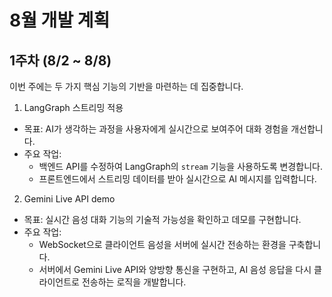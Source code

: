 # 8월 개발 계획

## 1주차 (8/2 ~ 8/8)

이번 주에는 두 가지 핵심 기능의 기반을 마련하는 데 집중합니다.

1. LangGraph 스트리밍 적용
- 목표: AI가 생각하는 과정을 사용자에게 실시간으로 보여주어 대화 경험을 개선합니다.
- 주요 작업:
  - 백엔드 API를 수정하여 LangGraph의 `stream` 기능을 사용하도록 변경합니다.
  - 프론트엔드에서 스트리밍 데이터를 받아 실시간으로 AI 메시지를 입력합니다.

2. Gemini Live API demo
- 목표: 실시간 음성 대화 기능의 기술적 가능성을 확인하고 데모를 구현합니다.
- 주요 작업:
  - WebSocket으로 클라이언트 음성을 서버에 실시간 전송하는 환경을 구축합니다.
  - 서버에서 Gemini Live API와 양방향 통신을 구현하고, AI 음성 응답을 다시 클라이언트로 전송하는 로직을 개발합니다.
